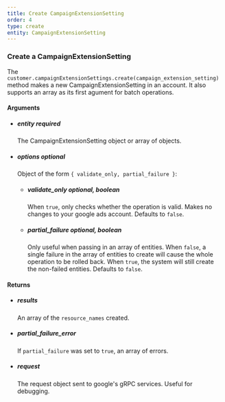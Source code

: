 ```yaml
---
title: Create CampaignExtensionSetting 
order: 4
type: create
entity: CampaignExtensionSetting 
---
```


### Create a CampaignExtensionSetting 

The `customer.campaignExtensionSettings.create(campaign_extension_setting)` method makes a new CampaignExtensionSetting in an account. It also supports an array as its first agument for batch operations.


#### Arguments

- ##### entity *required* 
    The CampaignExtensionSetting object or array of objects.
- ##### options *optional*
    Object of the form `{ validate_only, partial_failure }`:
    - ##### validate_only *optional, boolean* 
        When `true`, only checks whether the operation is valid. Makes no changes to your google ads account. Defaults to `false`.
    - ##### partial_failure *optional, boolean*
        Only useful when passing in an array of entities. When `false`, a single failure in the array of entities to create will cause the whole operation to be rolled back. When `true`, the system will still create the non-failed entities. Defaults to `false`.


#### Returns

- ##### results
    An array of the `resource_names` created.
- ##### partial_failure_error
    If `partial_failure` was set to `true`, an array of errors.
- ##### request
    The request object sent to google's gRPC services. Useful for debugging.
